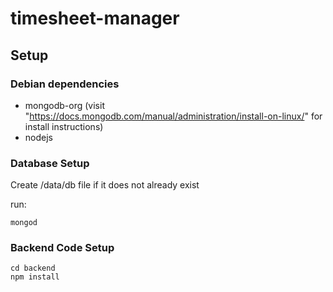 # timesheet-manager

## Setup

### Debian dependencies
- mongodb-org (visit "https://docs.mongodb.com/manual/administration/install-on-linux/" for install instructions)
- nodejs

### Database Setup

Create /data/db file if it does not already exist

run:
```
mongod
```

### Backend Code Setup
```
cd backend
npm install
```
